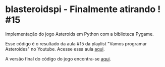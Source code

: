 # blasteroidspi - Finalmente atirando ! #15
Implementação do jogo Asteroids em Python com a biblioteca Pygame.

Esse código é o resultado da aula #15 da playlist "Vamos programar Asteroides" no Youtube. Acesse essa aula [aqui](https://youtu.be/zOHUH706dgs).

A versão final do código do jogo encontra-se [aqui](https://github.com/camargo-advanced/blasteroidspi).
